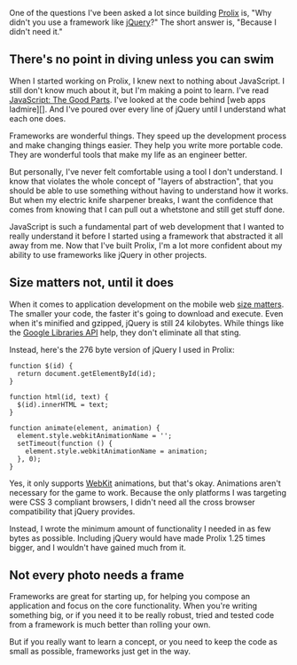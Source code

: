 <!--
title: You don't always need to frame things
date: 27 September 2010
-->

One of the questions I've been asked a lot since building [Prolix][] is, "Why
didn't you use a framework like [jQuery][]?" The short answer is, "Because I
didn't need it."

## There's no point in diving unless you can swim ##

When I started working on Prolix, I knew next to nothing about JavaScript. I
still don't know much about it, but I'm making a point to learn. I've read
[JavaScript: The Good Parts][]. I've looked at the code behind
[web apps Iadmire][]. And I've poured over every line of jQuery until I
understand what each one does.

Frameworks are wonderful things. They speed up the development process and make
changing things easier. They help you write more portable code. They are
wonderful tools that make my life as an engineer better.

But personally, I've never felt comfortable using a tool I don't understand.  I
know that violates the whole concept of "layers of abstraction", that you
should be able to use something without having to understand how it works. But
when my electric knife sharpener breaks, I want the confidence that comes from
knowing that I can pull out a whetstone and still get stuff done.

JavaScript is such a fundamental part of web development that I wanted to really
understand it before I started using a framework that abstracted it all away
from me. Now that I've built Prolix, I'm a lot more confident about my ability
to use frameworks like jQuery in other projects.

## Size matters not, until it does ##

When it comes to application development on the mobile web [size matters][]. The
smaller your code, the faster it's going to download and execute.  Even when
it's minified and gzipped, jQuery is still 24 kilobytes. While things like the
[Google Libraries API][] help, they don't eliminate all that sting.

Instead, here's the 276 byte version of jQuery I used in Prolix:

    function $(id) {
      return document.getElementById(id);
    }

    function html(id, text) {
      $(id).innerHTML = text;
    }

    function animate(element, animation) {
      element.style.webkitAnimationName = '';
      setTimeout(function () {
        element.style.webkitAnimationName = animation;
      }, 0);
    }

Yes, it only supports [WebKit][] animations, but that's okay. Animations aren't
necessary for the game to work. Because the only platforms I was targeting were
CSS 3 compliant browsers, I didn't need all the cross browser compatibility that
jQuery provides.

Instead, I wrote the minimum amount of functionality I needed in as few bytes as
possible. Including jQuery would have made Prolix 1.25 times bigger, and I
wouldn't have gained much from it.

## Not every photo needs a frame ##

Frameworks are great for starting up, for helping you compose an application and
focus on the core functionality. When you're writing something big, or if you
need it to be really robust, tried and tested code from a framework is much
better than rolling your own.

But if you really want to learn a concept, or you need to keep the code as small
as possible, frameworks just get in the way.

[Prolix]: http://prolix-app.com/ "A tweetable word search game for the iPhone and iPod touch"
[jQuery]: http://jquery.com/ "jQuery: The Write Less, Do More, JavaScript Library"
[JavaScript: The Good Parts]: http://oreilly.com/catalog/9780596517748 "JavaScript: The Good Parts - O'Reilly Media"
[web apps I admire]: http://everytimezone.com/ "Every Time Zone"
[size matters]: /2010/09/small-code "Frank Mitchell: Bytes matter on the mobile web"
[Google Libraries API]: http://code.google.com/apis/libraries/ "Google Code: A content distribution network for popular JavaScript libraries"
[WebKit]: http://webkit.org/ "The WebKit Open Source Project"
